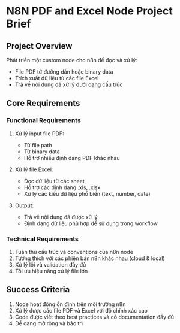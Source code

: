 # N8N PDF and Excel Node Project Brief

## Project Overview

Phát triển một custom node cho n8n để đọc và xử lý:

- File PDF từ đường dẫn hoặc binary data
- Trích xuất dữ liệu từ các file Excel
- Trả về nội dung đã xử lý dưới dạng cấu trúc

## Core Requirements

### Functional Requirements

1. Xử lý input file PDF:

   - Từ file path
   - Từ binary data
   - Hỗ trợ nhiều định dạng PDF khác nhau

2. Xử lý file Excel:

   - Đọc dữ liệu từ các sheet
   - Hỗ trợ các định dạng .xls, .xlsx
   - Xử lý các kiểu dữ liệu phổ biến (text, number, date)

3. Output:
   - Trả về nội dung đã được xử lý
   - Định dạng dữ liệu phù hợp để sử dụng trong workflow

### Technical Requirements

1. Tuân thủ cấu trúc và conventions của n8n node
2. Tương thích với các phiên bản n8n khác nhau (cloud & local)
3. Xử lý lỗi và validation đầy đủ
4. Tối ưu hiệu năng xử lý file lớn

## Success Criteria

1. Node hoạt động ổn định trên môi trường n8n
2. Xử lý được các file PDF và Excel với độ chính xác cao
3. Code được viết theo best practices và có documentation đầy đủ
4. Dễ dàng mở rộng và bảo trì
